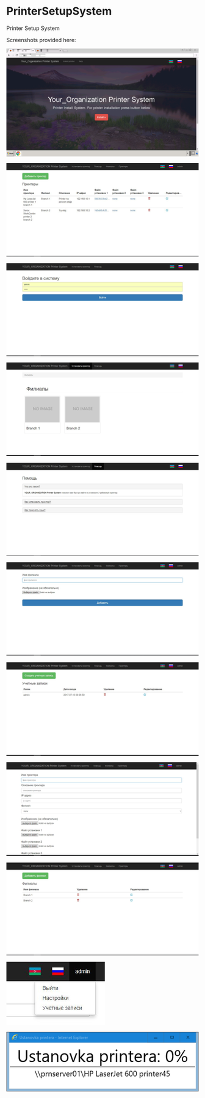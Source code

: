 # PrinterSetupSystem
Printer Setup System

Screenshots provided here:

![alt text](https://raw.githubusercontent.com/akshinmustafayev/PrinterSetupSystem/master/images/screen1.png)

![alt text](https://raw.githubusercontent.com/akshinmustafayev/PrinterSetupSystem/master/images/39f173c702f146f88a118260cae1ee05.JPG)

![alt text](https://raw.githubusercontent.com/akshinmustafayev/PrinterSetupSystem/master/images/55e5f001c8384468841b6b73e0e19e47.JPG)

![alt text](https://raw.githubusercontent.com/akshinmustafayev/PrinterSetupSystem/master/images/579183d8e8304db19af6d2c393bcbb37.JPG)

![alt text](https://raw.githubusercontent.com/akshinmustafayev/PrinterSetupSystem/master/images/9a92d4ed213a4a7c8cc479f5cb32d821.JPG)

![alt text](https://raw.githubusercontent.com/akshinmustafayev/PrinterSetupSystem/master/images/b2bc8b7cc9ea4cd78d6ea7010289982f.JPG)

![alt text](https://raw.githubusercontent.com/akshinmustafayev/PrinterSetupSystem/master/images/bf75fdfebef540f8ab3d6406c2518908.JPG)

![alt text](https://raw.githubusercontent.com/akshinmustafayev/PrinterSetupSystem/master/images/c43e7829003a4153a21802ae2c18015e.JPG)

![alt text](https://raw.githubusercontent.com/akshinmustafayev/PrinterSetupSystem/master/images/f2c3da2b08a24023898a2bf66d6cdca6.JPG)

![alt text](https://raw.githubusercontent.com/akshinmustafayev/PrinterSetupSystem/master/images/f3a443a9be8d4a4ab2f61549aa65403c.JPG)

![alt text](https://raw.githubusercontent.com/akshinmustafayev/PrinterSetupSystem/master/images/b7095d1ccc784cc79df1f436b88d4d2f.PNG)
